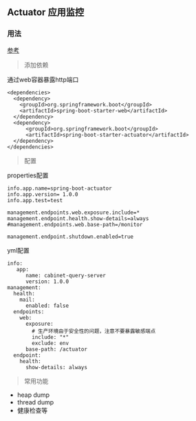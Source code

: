 ## Actuator 应用监控

### 用法

[参考](http://www.ityouknow.com/springboot/2018/02/06/spring-boot-actuator.html)

> 添加依赖

通过web容器暴露http端口

```
<dependencies>
  <dependency>
    <groupId>org.springframework.boot</groupId>
    <artifactId>spring-boot-starter-web</artifactId>
  </dependency>
  <dependency>
      <groupId>org.springframework.boot</groupId>
      <artifactId>spring-boot-starter-actuator</artifactId>
  </dependency>
</dependencies>

```

> 配置

properties配置

```
info.app.name=spring-boot-actuator
info.app.version= 1.0.0
info.app.test=test

management.endpoints.web.exposure.include=*
management.endpoint.health.show-details=always
#management.endpoints.web.base-path=/monitor

management.endpoint.shutdown.enabled=true

```
yml配置

```
info:
   app:
      name: cabinet-query-server
      version: 1.0.0
management:
  health:
    mail:
      enabled: false
  endpoints:
    web:
      exposure:
        # 生产环境由于安全性的问题，注意不要暴露敏感端点
        include: "*"
        exclude: env
      base-path: /actuator
  endpoint:
    health:
      show-details: always

```

> 常用功能

* heap dump
* thread dump
* 健康检查等



